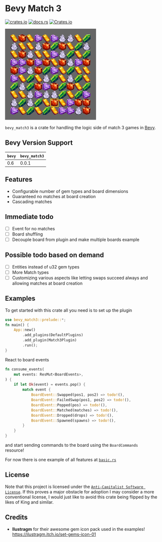 # Bevy Match 3

[![crates.io](https://img.shields.io/crates/v/bevy_match3)](https://crates.io/crates/bevy_match3)
[![docs.rs](https://docs.rs/bevy_match3/badge.svg)](https://docs.rs/bevy_match3)
[![Crates.io](https://img.shields.io/crates/d/bevy_match3.svg)](https://crates.io/crates/bevy_match3)


<img src="example.gif" width="300" height="300" />

`bevy_match3` is a crate for handling the logic side of match 3 games in [Bevy](https://bevyengine.org/).

## Bevy Version Support
| `bevy` | `bevy_match3` |
| ------ | ------------- |
| 0.6    | 0.0.1           |

## Features
- Configurable number of gem types and board dimensions
- Guaranteed no matches at board creation
- Cascading matches

## Immediate todo
- [ ] Event for no matches
- [ ] Board shuffling
- [ ] Decouple board from plugin and make multiple boards example

## Possible todo based on demand
- [ ] Entities instead of u32 gem types
- [ ] More Match types
- [ ] Customizing various aspects like letting swaps succeed always and allowing matches at board creation

## Examples
To get started with this crate all you need is to set up the plugin
```rust
use bevy_match3::prelude::*;
fn main() {
    App::new()
        .add_plugins(DefaultPlugins)
        .add_plugin(Match3Plugin)
        .run();
}
```
React to board events 
```rust
fn consume_events(
    mut events: ResMut<BoardEvents>,
) {
    if let Ok(event) = events.pop() {
        match event {
            BoardEvent::Swapped(pos1, pos2) => todo!(),
            BoardEvent::FailedSwap(pos1, pos2) => todo!(),
            BoardEvent::Popped(pos) => todo!(),
            BoardEvent::Matched(matches) => todo!(),
            BoardEvent::Dropped(drops) => todo!(),
            BoardEvent::Spawned(spawns) => todo!(),
        }
    }
}
```
and start sending commands to the board using the `BoardCommands` resource!


For now there is one example of all features at [`basic.rs`](examples/basic.rs)

## License
Note that this project is licensed under the [`Anti-Capitalist Software License`](https://anticapitalist.software/). If this proves a major obstacle for adoption I may consider a more conventional license, I would just like to avoid this crate being flipped by the likes of King and similar.

## Credits
- **Ilustragm** for their awesome gem icon pack used in the examples! https://ilustragm.itch.io/set-gems-icon-01